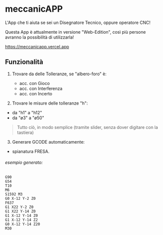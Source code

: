 # meccanicAPP

L'App che ti aiuta se sei un Disegnatore Tecnico, oppure operatore CNC!

Questa App è attualmente in versione "Web-Edition", così più persone avranno la possibilità di utilizzarla!

https://meccanicapp.vercel.app 

## Funzionalità

1. Trovare da delle Tolleranze, se "albero-foro" è:
   - acc. con Gioco
   - acc. con Interferenza
   - acc. con Incerto

2. Trovare le misure delle tolleranze "h":

- da "h1" a "h12"
- da "ø3" a "ø50"

> Tutto ciò, in modo semplice (tramite slider, senza dover digitare con la tastiera)

3. Generare GCODE automaticamente:

- spianatura FRESA.

###### esempio generato: 
```GCODE
G90
G54
T10
M6
S1592 M3
G0 X-12 Y-2 Z0
F637
G1 X22 Y-2 Z0
G1 X22 Y-14 Z0
G1 X-12 Y-14 Z0
G1 X-12 Y-14 Z2
G0 X-12 Y-14 Z20
M30
```
